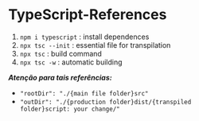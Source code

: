 # TypeScript-References
1. <code>npm i typescript</code> : install dependences
2. <code>npx tsc --init</code> : essential file for transpilation
3. <code>npx tsc</code> : build command
4. <code>npx tsc -w</code> : automatic building

**_Atenção para tais referências:_**
- <code>"rootDir": "./{main file folder}src"</code>
- <code>"outDir": "./{production folder}dist/{transpiled folder}script: your change/"</code>
